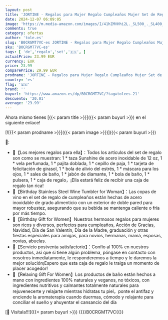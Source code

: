 ```yaml
---
layout: post
title: 'JORTINE - Regalos para Mujer Regalo Cumpleaños Mujer Set de Regalo para Mujer Set de Regalo para Mujer Ideas de Regalo Aniversario Regalo de Cumpleaños para Mamá Amiga Hermana Esposa Abuela'
date: 2024-12-07 06:09:05
image: 'https://m.media-amazon.com/images/I/41hZMVHhi2L._SL500_._SL400_.jpg'
comments: true
category: ofertas
author: 'tole.es'
slug: 'B0CRGMT7VC-es JORTINE - Regalos para Mujer Regalo Cumpleaños Mujer Set...'
sku: 'B0CRGMT7VC-es'
tags: [ 'de','regalo','set','🇪🇸', ]
actualPrice: 23.99 EUR
currency: EUR
price: 23.99
comparePrice: 29.99 EUR
prodname: 'JORTINE - Regalos para Mujer Regalo Cumpleaños Mujer Set de Regalo para Mujer Set de Regalo para Mujer Ideas de Regalo Aniversario Regalo de Cumpleaños para Mamá Amiga Hermana Esposa Abuela'
country: 'es'
flag: '🇪🇸'
brand: ''
buyurl: 'https://www.amazon.es/dp/B0CRGMT7VC/?tag=tolees-21'
descuento: '20.01'
average: '23.99'
---
```


Ahora mismo tienes [{{< param title >}}]({{< param buyurl >}}) en el siguiente enlace!

[![{{< param prodname >}}]({{< param image >}})]({{< param buyurl >}})

🔎:

- 🌻【Los mejores regalos para ella】：Todos los artículos del set de regalo son como se muestran: 1 * taza Sunshine de acero inoxidable de 12 oz, 1 * vela perfumada, 1 * pajita doblada, 1 * cepillo de paja, 1 * tarjeta de felicitación de girasol, 1 * bola de alivio del estrés, 1 * máscara para los ojos, 1 * sales de baño, 1 * jabón de diamante, 1 * bola de baño, 1 * pulsera, 1 * caja de regalo，¡Ella estará feliz de recibir una caja de regalo tan rica!
- 🌻【Birthday Stainless Steel Wine Tumbler for Woman】：Las copas de vino en el set de regalo de cumpleaños están hechas de acero inoxidable de grado alimenticio con un exterior de doble pared para mayor robustez, asegurando que su bebida se mantenga caliente o fría por más tiempo.
- 🌻【Birthday Gift for Women】Nuestros hermosos regalos para mujeres son ricos y diversos, perfectos para cumpleaños, Acción de Gracias, Navidad, Día de San Valentín, Día de la Madre, graduación y otras fiestas especiales para amigas, para novios, hermanas, mamá, esposas, novias, abuelas.
- 🌻【Servicio postventa satisfactorio】：Confío al 100% en nuestros productos, así que si tiene algún problema, póngase en contacto con nosotros inmediatamente, le responderemos a tiempo y le daremos la mejor solución¡Espero que esta caja de regalo le traiga un momento de placer acogedor!
- 🌻【Relaxing Gift For Women】Los productos de baño están hechos a mano con ingredientes 100% naturales y veganos, no tóxicos, con ingredientes nutritivos y calmantes totalmente naturales para rejuvenecerte y relajarte mientras hidratas tu piel，ponte el antifaz y enciende la aromaterapia cuando duermas, cómodo y relajante para conciliar el sueño y ahuyentar el cansancio del día

[🛒 Visítala!!!]({{< param buyurl >}})
{{<world>}}B0CRGMT7VC{{</world>}}
